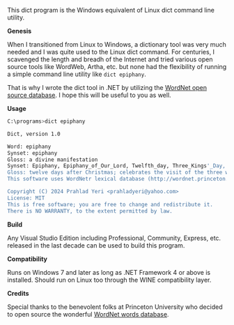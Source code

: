 This dict program is the Windows equivalent of Linux dict command line utility.

**Genesis**

When I transitioned from Linux to Windows, a dictionary tool was very much needed and I was quite used to the Linux dict command.
For centuries, I scavenged the length and breadh of the Internet and tried various open source tools like WordWeb, Artha, etc. but none had the flexibility of running a simple command line utility like `dict epiphany`.

That is why I wrote the dict tool in .NET by utilizing the [WordNet open source database](http://wordnet.princeton.edu/). I hope this will be useful to you as well.

**Usage**

```bash
C:\programs>dict epiphany

Dict, version 1.0

Word: epiphany
Synset: epiphany
Gloss: a divine manifestation
Synset: Epiphany, Epiphany_of_Our_Lord, Twelfth_day, Three_Kings'_Day, January_6
Gloss: twelve days after Christmas; celebrates the visit of the three wise men to the infant Jesus
This software uses WordNetr lexical database (http://wordnet.princeton.edu/) by Princeton University.

Copyright (C) 2024 Prahlad Yeri <prahladyeri@yahoo.com>
License: MIT
This is free software; you are free to change and redistribute it.
There is NO WARRANTY, to the extent permitted by law.
```

**Build**

Any Visual Studio Edition including Professional, Community, Express, etc. released in the last decade can be used to build this program.

**Compatibility**

Runs on Windows 7 and later as long as .NET Framework 4 or above is installed. Should run on Linux too through the WINE compatibility layer.


**Credits**

Special thanks to the benevolent folks at Princeton University who decided to open source the wonderful [WordNet words database](https://wordnet.princeton.edu/).